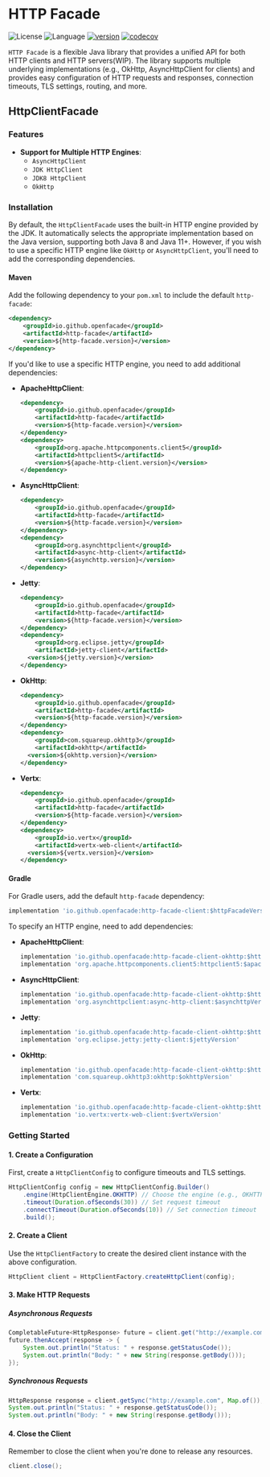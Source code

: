 # HTTP Facade

![License](https://img.shields.io/badge/license-Apache2.0-green) ![Language](https://img.shields.io/badge/language-Java-blue.svg) [![version](https://img.shields.io/github/v/tag/openfacade/http-facade?label=release&color=blue)](https://github.com/openfacade/http-facade/releases) [![codecov](https://codecov.io/gh/openfacade/http-facade/branch/main/graph/badge.svg)](https://codecov.io/gh/openfacade/http-facade)

`HTTP Facade` is a flexible Java library that provides a unified API for both HTTP clients and HTTP servers(WIP). The library supports multiple underlying implementations (e.g., OkHttp, AsyncHttpClient for clients) and provides easy configuration of HTTP requests and responses, connection timeouts, TLS settings, routing, and more.

## HttpClientFacade

### Features

- **Support for Multiple HTTP Engines**:
    - `AsyncHttpClient`
    - `JDK HttpClient`
    - `JDK8 HttpClient`
    - `OkHttp`

### Installation

By default, the `HttpClientFacade` uses the built-in HTTP engine provided by the JDK. It automatically selects the appropriate implementation based on the Java version, supporting both Java 8 and Java 11+. However, if you wish to use a specific HTTP engine like `OkHttp` or `AsyncHttpClient`, you'll need to add the corresponding dependencies.

#### Maven

Add the following dependency to your `pom.xml` to include the default `http-facade`:

```xml
<dependency>
    <groupId>io.github.openfacade</groupId>
    <artifactId>http-facade</artifactId>
    <version>${http-facade.version}</version>
</dependency>
```

If you'd like to use a specific HTTP engine, you need to add additional dependencies:

- **ApacheHttpClient**:

  ```xml
  <dependency>
      <groupId>io.github.openfacade</groupId>
      <artifactId>http-facade</artifactId>
      <version>${http-facade.version}</version>
  </dependency>
  <dependency>
      <groupId>org.apache.httpcomponents.client5</groupId>
      <artifactId>httpclient5</artifactId>
      <version>${apache-http-client.version}</version>
  </dependency>
  ```

- **AsyncHttpClient**:

  ```xml
  <dependency>
      <groupId>io.github.openfacade</groupId>
      <artifactId>http-facade</artifactId>
      <version>${http-facade.version}</version>
  </dependency>
  <dependency>
      <groupId>org.asynchttpclient</groupId>
      <artifactId>async-http-client</artifactId>
      <version>${asynchttp.version}</version>
  </dependency>
  ```

- **Jetty**:

  ```xml
  <dependency>
      <groupId>io.github.openfacade</groupId>
      <artifactId>http-facade</artifactId>
      <version>${http-facade.version}</version>
  </dependency>
  <dependency>
      <groupId>org.eclipse.jetty</groupId>
      <artifactId>jetty-client</artifactId>
    <version>${jetty.version}</version>
  </dependency>
  ```

- **OkHttp**:

  ```xml
  <dependency>
      <groupId>io.github.openfacade</groupId>
      <artifactId>http-facade</artifactId>
      <version>${http-facade.version}</version>
  </dependency>
  <dependency>
      <groupId>com.squareup.okhttp3</groupId>
      <artifactId>okhttp</artifactId>
    <version>${okhttp.version}</version>
  </dependency>
  ```

- **Vertx**:

  ```xml
  <dependency>
      <groupId>io.github.openfacade</groupId>
      <artifactId>http-facade</artifactId>
      <version>${http-facade.version}</version>
  </dependency>
  <dependency>
      <groupId>io.vertx</groupId>
      <artifactId>vertx-web-client</artifactId>
    <version>${vertx.version}</version>
  </dependency>
  ```

#### Gradle

For Gradle users, add the default `http-facade` dependency:

```groovy
implementation 'io.github.openfacade:http-facade-client:$httpFacadeVersion'
```

To specify an HTTP engine, need to add dependencies:

- **ApacheHttpClient**:

  ```groovy
  implementation 'io.github.openfacade:http-facade-client-okhttp:$httpFacadeVersion'
  implementation 'org.apache.httpcomponents.client5:httpclient5:$apacheHttpClientVersion}'
  ```

- **AsyncHttpClient**:

  ```groovy
  implementation 'io.github.openfacade:http-facade-client-okhttp:$httpFacadeVersion'
  implementation 'org.asynchttpclient:async-http-client:$asynchttpVersion'
  ```

- **Jetty**:

  ```groovy
  implementation 'io.github.openfacade:http-facade-client-okhttp:$httpFacadeVersion'
  implementation 'org.eclipse.jetty:jetty-client:$jettyVersion'
  ```

- **OkHttp**:

  ```groovy
  implementation 'io.github.openfacade:http-facade-client-okhttp:$httpFacadeVersion'
  implementation 'com.squareup.okhttp3:okhttp:$okhttpVersion'
  ```

- **Vertx**:

  ```groovy
  implementation 'io.github.openfacade:http-facade-client-okhttp:$httpFacadeVersion'
  implementation 'io.vertx:vertx-web-client:$vertxVersion'
  ```

### Getting Started

#### 1. Create a Configuration

First, create a `HttpClientConfig` to configure timeouts and TLS settings.

```java
HttpClientConfig config = new HttpClientConfig.Builder()
    .engine(HttpClientEngine.OKHTTP) // Choose the engine (e.g., OKHTTP, ASYNC_HTTP_CLIENT, JDK)
    .timeout(Duration.ofSeconds(30)) // Set request timeout
    .connectTimeout(Duration.ofSeconds(10)) // Set connection timeout
    .build();
```

#### 2. Create a Client

Use the `HttpClientFactory` to create the desired client instance with the above configuration.

```java
HttpClient client = HttpClientFactory.createHttpClient(config);
```

#### 3. Make HTTP Requests

##### Asynchronous Requests

```java
CompletableFuture<HttpResponse> future = client.get("http://example.com", Map.of());
future.thenAccept(response -> {
    System.out.println("Status: " + response.getStatusCode());
    System.out.println("Body: " + new String(response.getBody()));
});
```

##### Synchronous Requests

```java
HttpResponse response = client.getSync("http://example.com", Map.of());
System.out.println("Status: " + response.getStatusCode());
System.out.println("Body: " + new String(response.getBody()));
```

#### 4. Close the Client

Remember to close the client when you're done to release any resources.

```java
client.close();
```
